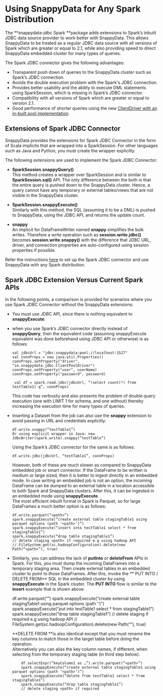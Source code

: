 # Using SnappyData for Any Spark Distribution

The **snappydata-jdbc Spark **package adds extensions to Spark’s inbuilt JDBC data source provider to work better with SnappyData. This allows SnappyData to be treated as a regular JDBC data source with all versions of Spark which are greater or equal to 2.1, while also providing speed to direct SnappyData embedded cluster for many types of queries.

The Spark JDBC connector gives the following advantages:

*	Transparent push down of queries to the SnappyData cluster such as Spark’s JDBC connection.
*	Avoids the double execution problem with the Spark's JDBC connection.
*	Provides better usability and the ability to execute DML statements using SparkSession, which is missing in Spark’s JDBC connector.
*	Compatibility with all versions of Spark which are greater or equal to version 2.1.
*	Good performance of shorter queries using the new [ClientDriver with an in-built pool implementation](/howto/connect_using_jdbc_driver.md#jdbcpooldriverconnect).

## Extensions of Spark JDBC Connector

SnappyData provides the extensions for Spark JDBC Connector in the form of Scala implicits that are wrapped into a SparkSession. For other languages such as Java and Python, you must create the wrapper explicitly.

The following extensions are used to implement the Spark JDBC Connector:

*	**SparkSession.snappyQuery()** </br>This method creates a wrapper over SparkSession and is similar to **SparkSession.sql()** API. The only difference between the both is that the entire query is pushed down to the SnappyData cluster. Hence, a query cannot have any temporary or external tables/views that are not visible in the SnappyData cluster.

*	**SparkSession.snappyExecute()** </br>Similarly with this method, the SQL (assuming it to be a DML) is pushed to SnappyData, using the JDBC API, and returns the update count.

*	**snappy**</br>An implicit for DataFrameWriter named **snappy** simplifies the bulk writes. Therefore a write operation such as **session.write.jdbc()** becomes **session.write.snappy()** with the difference that JDBC URL, driver, and connection properties are auto-configured using session properties if possible.

Refer the instructions [here](../howto/using_snappydata_for_any_spark_dist.md) to set up the Spark JDBC connector and use SnappyData with any Spark distribution.

## Spark JDBC Extension Versus Current Spark APIs

In the following points, a comparison is provided for scenarios where you use Spark JDBC Connector without the SnappyData extensions: 

*	You must use JDBC API, since there is nothing equivalent to **snappyExecute**.

*	when you use Spark’s JDBC connector directly instead of **snappyQuery**, then the equivalent code (assuming snappyExecute equivalent was done beforehand using JDBC API or otherwise) is as follows:

        val jdbcUrl = "jdbc:snappydata:pool://localhost:1527"
    	val connProps = new java.util.Properties()
    	connProps.setProperty("driver", "io.snappydata.jdbc.ClientPoolDriver")
   	 	connProps.setProperty("user", userName)
    	connProps.setProperty("password", password)

   		 val df = spark.read.jdbc(jdbcUrl, “(select count(*) from testTable1) q”, connProps)

	This code has verbosity and also presents the problem of double query execution (one with LIMIT 1 for schema, and one without) thereby increasing the execution time for many types of queries.
 
*	Inserting a Dataset from the job can also use the **snappy** extension to avoid passing in URL and credentials explicitly:

        df.write.snappy(“testTable1”)
        Or using explicit wrapper in Java: new JdbcWriter(spark.write).snappy(“testTable”)

	Using the Spark’s JDBC connector for the same is as follows:

		df.write.jdbc(jdbcUrl, “testTable1”, connProps)

	However, both of these are much slower as compared to SnappyData embedded job or smart connector. If the DataFrame to be written is medium or large sized, then it is better to ingest directly in an embedded mode.
In case writing an embedded job is not an option, the incoming DataFrame can be dumped to an external table in a location accessible to both Spark and SnappyData clusters. After this, it can be ingested in an embedded mode using **snappyExecute**. </br>The most efficient inbuilt format in Spark is Parquet, so for large DataFrames a much better option is as follows:

        df.write.parquet(“<path>”)
        spark.snappyExecute(“create external table stagingTable1 using parquet options (path ‘<path>’)”)
        spark.snappyExecute(“insert into testTable1 select * from stagingTable1”)
        spark.snappyExecute(“drop table stagingTable1”)
        // delete staging <path> if required e.g using hadoop API
        // FileSystem.get(sc.hadoopConfiguration).delete(new Path(“<path>”), true)

*	Similarly, you can address the lack of **putInto** or **deleteFrom** APIs in Spark. For this, you must dump the incoming DataFrames into a temporary staging area. Then create external tables in an embedded cluster to point to those DataFrames. After this, invoke the ** PUT INTO / DELETE FROM** SQL in the embedded cluster by using **snappyExecute** in the Spark cluster. The **PUT INTO** flow is similar to the **insert** example that is shown above.
       
       df.write.parquet(“<path>”)
            spark.snappyExecute(“create external table stagingTable1 using parquet options (path ‘<path>’)”)
            spark.snappyExecute(“put into testTable1 select * from stagingTable1”)
            spark.snappyExecute(“drop table stagingTable1”)
            // delete staging <path> if required e.g using hadoop API
            // FileSystem.get(sc.hadoopConfiguration).delete(new Path(“<path>”), true)

	**DELETE FROM **is also identical except that you must rename the key columns to match those in the target table before doing the operation. </br>Alternatively you can alias the key column names, if different, when selecting from the temporary staging table (in third step below).

            df.selectExpr(“keyColumn1 as …”).write.parquet(“<path>”)
            spark.snappyExecute(“create external table stagingTable1 using parquet options (path ‘<path>’)”)
            spark.snappyExecute(“delete from testTable1 select * from stagingTable1”)
            spark.snappyExecute(“drop table stagingTable1”)
            // delete staging <path> if required


